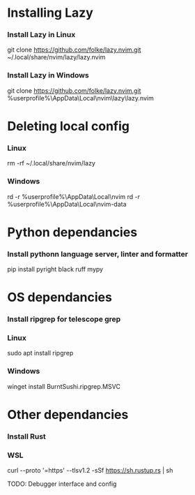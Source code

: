 # Installing Lazy

### Install Lazy in Linux
git clone https://github.com/folke/lazy.nvim.git ~/.local/share/nvim/lazy/lazy.nvim

### Install Lazy in Windows
git clone https://github.com/folke/lazy.nvim.git %userprofile%\AppData\Local\nvim\lazy\lazy.nvim

# Deleting local config 

### Linux
rm -rf ~/.local/share/nvim/lazy

### Windows
rd -r %userprofile%\AppData\Local\nvim
rd -r %userprofile%\AppData\Local\nvim-data

# Python dependancies

### Install pythonn language server, linter and formatter

pip install pyright black ruff mypy


# OS dependancies

### Install ripgrep for telescope grep

### Linux
sudo apt install ripgrep

### Windows
winget install BurntSushi.ripgrep.MSVC


# Other dependancies

### Install Rust

### WSL
curl --proto '=https' --tlsv1.2 -sSf https://sh.rustup.rs | sh


TODO: Debugger interface and config
